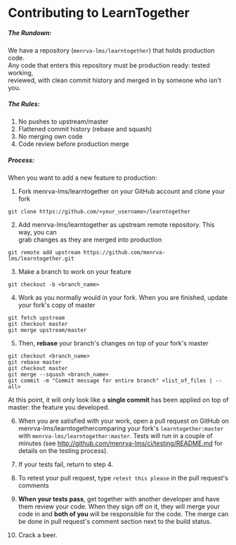 # Contributing to LearnTogether

##### The Rundown:  
We have a repository (`menrva-lms/learntogether`) that holds production code.  
Any code that enters this repository must be production ready: tested working,  
reviewed, with clean commit history and merged in by someone who isn't you.

##### The Rules:
1. No pushes to upstream/master
2. Flattened commit history (rebase and squash)
3. No merging own code
4. Code review before production merge

##### Process:
When you want to add a new feature to production:  

1) Fork menrva-lms/learntogether on your GitHub account and clone your fork  
```
git clone https://github.com/<your_username>/learntogether
```  

2) Add menrva-lms/learntogether as upstream remote repository.  This way, you can   
grab changes as they are merged into production
```
git remote add upstream https://github.com/menrva-lms/learntogether.git
```  

3) Make a branch to work on your feature
```
git checkout -b <branch_name>
```  

4) Work as you normally would in your fork.  When you are finished, update your fork's copy of master  
```
git fetch upstream
git checkout master
git merge upstream/master
```  

5) Then, **rebase** your branch's changes on top of your fork's master
```
git checkout <branch_name>
git rebase master
git checkout master
git merge --squash <branch_name>
git commit -m "Commit message for entire branch" <list_of_files | --all>
```  

At this point, it will only look like a **single commit** has been applied on top of
master: the feature you developed.  

6) When you are satisfied with your work, open a pull request on GitHub on menrva-lms/learntogethercomparing your fork's `learntogether:master` with `menrva-lms/learntogether:master`.  Tests will run in a couple of minutes (see http://github.com/menrva-lms/ci/testing/README.md for details on the testing process).  

7) If your tests fail, return to step 4.  

8) To retest your pull request, type `retest this please` in the pull request's comments  

9) **When your tests pass**, get together with another developer and have them review your code.  When they sign off on it, they will merge your code in and **both of you** will be responsible for the code.  The merge can be done in pull request's comment section next to the build status.  

10)  Crack a beer.